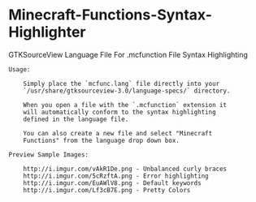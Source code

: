 # Minecraft-Functions-Syntax-Highlighter
GTKSourceView Language File For .mcfunction File Syntax Highlighting

	Usage:
	
		Simply place the `mcfunc.lang` file directly into your
		`/usr/share/gtksourceview-3.0/language-specs/` directory.
		
		When you open a file with the `.mcfunction` extension it
		will automatically conform to the syntax highlighting
		defined in the language file.
		
		You can also create a new file and select "Minecraft
		Functions" from the language drop down box.
	
	Preview Sample Images:
	
		http://i.imgur.com/vAkR1De.png - Unbalanced curly braces
		http://i.imgur.com/5cRzftA.png - Error highlighting
		http://i.imgur.com/EuAWlV8.png - Default keywords
		http://i.imgur.com/Lf3cB7E.png - Pretty Colors
		
